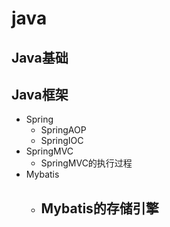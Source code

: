 # java


## Java基础

## Java框架

- Spring
	- SpringAOP
	- SpringIOC
- SpringMVC
	- SpringMVC的执行过程
- Mybatis
	- Mybatis的存储引擎
		- 